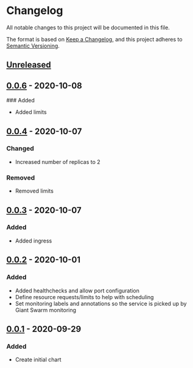 # Changelog

All notable changes to this project will be documented in this file.

The format is based on [Keep a Changelog](https://keepachangelog.com/en/1.0.0/),
and this project adheres to [Semantic Versioning](https://semver.org/spec/v2.0.0.html).

## [Unreleased]

## [0.0.6] - 2020-10-08

### Added

- Added limits

## [0.0.4] - 2020-10-07

### Changed

- Increased number of replicas to 2

### Removed

- Removed limits

## [0.0.3] - 2020-10-07

### Added

- Added ingress

## [0.0.2] - 2020-10-01

### Added

- Added healthchecks and allow port configuration
- Define resource requests/limits to help with scheduling
- Set monitoring labels and annotations so the service is picked up by Giant Swarm monitoring

## [0.0.1] - 2020-09-29

### Added

- Create initial chart

[Unreleased]: https://github.com/giantswarm/promxy-app/compare/v0.0.6...HEAD
[0.0.6]: https://github.com/giantswarm/promxy-app/compare/v0.0.4...v0.0.6
[0.0.4]: https://github.com/giantswarm/promxy-app/compare/v0.0.3...v0.0.4
[0.0.3]: https://github.com/giantswarm/promxy-app/compare/v0.0.2...v0.0.3
[0.0.2]: https://github.com/giantswarm/promxy-app/compare/v0.0.1...v0.0.2
[0.0.1]: https://github.com/giantswarm/promxy-app/releases/tag/v0.0.1
